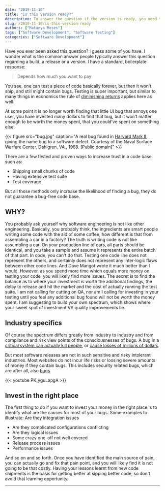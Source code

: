```yaml
---
date: "2019-11-10"
title: "Is this version ready?"
description: To answer the question if the version is ready, you need to tell mm how much you ar willing to pay
slug: /2019-11-10/is-this-version-ready
authors: ["Matanya Moses"]
tags: ["Software Development", "Software Testing"]
categories: ["Software Development"]
---
```


Have you ever been asked this question? I guess some of you have. I wonder what is the common answer people typically answer this question regarding a build, a release or a version. I have a standard, boilerplate response:

> Depends how much you want to pay

You see, one can test a piece of code basically forever, but then it won't ship,
and still might contain bugs. Testing is super important, but similar to many
things in economics the rule of [diminishing
returns](https://en.wikipedia.org/wiki/Diminishing_returns) applies here as well.

At some point it is no longer worth finding that little UI bug that annoys one
user, you have invested many dollars to find that bug, but it won't matter
enough to be worth the money spent, that you could've spent on something else.

{{< figure src="bug.jpg" caption="A real bug found in [Harvard Mark II](https://en.wikipedia.org/wiki/Harvard_Mark_II), giving the name bug to a software defect. Courtesy of the Naval Surface Warfare Center, Dahlgren, VA., 1988. [Public domain]" >}}

There are a few tested and proven ways to increase trust in a code base. such as:
- Shipping small chunks of code
- Having extensive test suite
- Test coverage

But all those methods only increase the likelihood of finding a bug, they do not guarantee a bug-free code base.

## WHY?

You probably ask yourself why software engineering is not like other engineering. Basically, you probably think, the ingredients are smart people writing some code with the aid of some coffee, how different is that from assembling a car in a factory?
The truth is writing code is not like assembling a car. On your production line of cars, all parts should be identical, and you take a sample and assume it represents the entire batch of that part. In code, you can't do that. Testing one code line does not represent the others, and certainly does not represent any inter-logic flaws between other code lines. And Dave Mangot wrote it much better than I would.
However, as you spend more time which equals more money on testing your code, you will likely find more issues. The secret is to find the balance as to where your investment is worth the additional findings, the delay to release and hit the market and the cost of actually running the test suite.
I am not calling for cutting on QA, nor am I calling for investing in your testing until you feel any additional bug found will not be worth the money spent. I am suggesting to build your own spectrum, which shows where your sweet spot of investment VS quality improvements lie.

## Industry specifics

Of course the spectrum differs greatly from industry to industry and from
compliance and risk view points of the consciousnesses of bugs. A bug in a
[critical system can actually kill people](https://en.wikipedia.org/wiki/Therac-25), or [cause losses of millions of dollars](https://en.wikipedia.org/wiki/Cluster_(spacecraft)#Launch_failure).

But most software releases are not in such sensitive and risky intolerant
industries. Most websites do not incur life risks or loosing severe amounts of
money if they contain bugs. This includes security related bugs, which are after
all, also [bugs](http://lkml.iu.edu/hypermail/linux/kernel/1711.2/01701.html).

{{< youtube PK_yguLapgA >}}

## Invest in the right place
The first thing to do if you want to invest your money in the right place is to identify what are the causes for most of your bugs. Some examples to illustrate:
Are they integration issues
- Are they complicated configurations conflicting
- Are they logical issues
- Some crazy one-off not well covered
- Release process issues
- Performance issues

And so on and so forth. Once you have identified the main source of pain, you can actually go and fix that pain point, and you will likely find it is not going to be that costly.
Having your lessons learnt from new code shipments is the basis for getting better at sipping better code, so don't avoid that learning opportunity.

---

